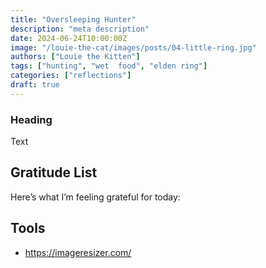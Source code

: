 ```yaml
---
title: "Oversleeping Hunter"
description: "meta description"
date: 2024-06-24T10:00:00Z
image: "/louie-the-cat/images/posts/04-little-ring.jpg"
authors: ["Louie the Kitten"]
tags: ["hunting", "wet  food", "elden ring"]
categories: ["reflections"]
draft: true
---
```


### Heading

Text

## Gratitude List

Here’s what I’m feeling grateful for today:



## Tools

* https://imageresizer.com/
